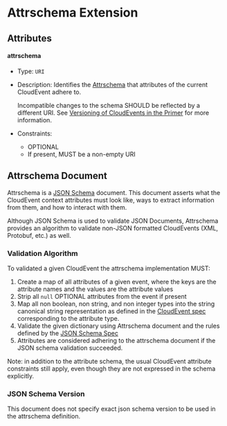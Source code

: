 # Attrschema Extension

## Attributes

#### attrschema

- Type: `URI`
- Description: Identifies the [Attrschema](#attrschema-document) that attributes of
  the current CloudEvent adhere to.
 
  Incompatible changes to the schema SHOULD be reflected by a different URI. See
  [Versioning of CloudEvents in the Primer](../primer.md#versioning-of-cloudevents)
  for more information.
- Constraints:
  - OPTIONAL
  - If present, MUST be a non-empty URI

<!--
If the future will require schema languages other than JSON Schema,
we can add an "attrschematype" attribute which will be defaulted to 
"jsonschema" and MAY hold additional types such as "xsd" which will indicate
different validation algorithms
-->
 
## Attrschema Document

Attrschema is a [JSON Schema][json-schema] document. This document asserts what the
CloudEvent context attributes must look like, ways to extract information from them, and
how to interact with them.

Although JSON Schema is used to validate JSON Documents, Attrschema provides an
algorithm to validate non-JSON formatted CloudEvents (XML, Protobuf, etc.) as well.

### Validation Algorithm
To validated a given CloudEvent the attrschema implementation MUST:

1. Create a map of all attributes of a given event, where the keys are the attribute
    names and the values are the attribute values
2. Strip all `null` OPTIONAL attributes from the event if present
3. Map all non boolean, non string, and non integer types into the string
   canonical string representation as defined in the [CloudEvent spec](../spec.md#type-system) 
   corresponding to the attribute type.
4. Validate the given dictionary using Attrschema document and the rules defined by the
    [JSON Schema Spec][json-schema-spec] 
5. Attributes are considered adhering to the attrschema document if the JSON schema
   validation succeeded.

Note: in addition to the attribute schema, the usual CloudEvent attribute constraints
still apply, even though they are not expressed in the schema explicitly. 

### JSON Schema Version
This document does not specify exact json schema version to be used in the attrschema
definition.

[json-schema]: https://json-schema.org/
[json-schema-spec]: https://json-schema.org/draft/2020-12/json-schema-core.html